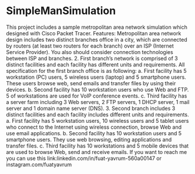 # SimpleManSimulation
 This project includes a sample metropolitan area network simulation which designed with Cisco Packet Tracer.
Features:
Metropolitan area network design includes two distinct branches office in a city, which are connected by routers (at least two routers for each branch) over an ISP (Internet Service Provider). You also should consider connection technologies between ISP and branches.
2. First branch’s network is comprised of 3 distinct facilities and each facility has different units and requirements. All specification for the first branch office is as following:
a. First facility has 5 workstation (PC) users, 5 wireless users (laptop) and 5 smartphone users. These users browse web, send emails and transfer files by using their devices.
b. Second facility has 10 workstation users who use Web and FTP. 5 of workstations are used for VoIP conference events.
c. Third facility has a server farm including 3 Web servers, 2 FTP servers, 1 DHCP server, 1 mail server and 1 domain name server (DNS).
3. Second branch includes 3 distinct facilities and each facility includes different units and requirements.
a. First facility has 5 workstation users, 10 wireless users and 5 tablet users who connect to the Internet using wireless connection, browse Web and use email applications.
b. Second facility has 10 workstation users and 5 smartphone users. They use web browsing, editing applications and transfer files.
c. Third facility has 10 workstations and 5 mobile devices that are used to browse Web, send and receive emails.
If you want to reach me you can use this link:linkedin.com/in/fuat-yavrum-560a00147 or instagram.com/fuatyavrum
